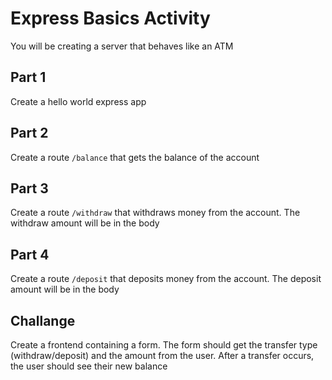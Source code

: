 # Express Basics Activity

You will be creating a server that behaves like an ATM

## Part 1
Create a hello world express app

## Part 2
Create a route `/balance` that gets the balance of the account

## Part 3
Create a route `/withdraw` that withdraws money from the account. The withdraw amount will be in the body

## Part 4
Create a route `/deposit` that deposits money from the account. The deposit amount will be in the body

## Challange
Create a frontend containing a form. The form should get the transfer type (withdraw/deposit) and the amount from the user. After a transfer occurs, the user should see their new balance